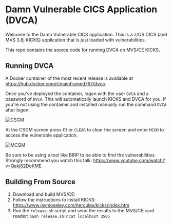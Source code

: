 # Damn Vulnerable CICS Application (DVCA)

Welcome to the Damn Vulnerable CICS application. This is a z/OS CICS (and
MVS 3.8j KICKS) application that is just loaded with vulnerabilities. 

This repo contains the source code for running DVCA on MVS/CE KICKS.

## Running DVCA

A Docker container of the most recent release is available at https://hub.docker.com/r/mainframed767/dvca.

Once you've deployed the container, logon with the user `DVCA` and a password
of `DVCA`. This will automatically launch KICKS and DVCA for you. If you're not
using the container and installed manually run the command `DVCA` after logon.

![CSGM](screenshots/CSGM.png?raw=true "CSGM")

At the CSGM screen press `F3` or `CLEAR` to clear the screen and enter `MCGM`
to access the vulnerable application. 

![MCGM](screenshots/MCGM.png?raw=true "MCGM")

Be sure to be using a tool like BIRP to be able to find the vulnerabilities. Strongly recommend you watch this talk: 
https://www.youtube.com/watch?v=Qakj82DoKME

## Building From Source

1) Download and build MVS/CE:
2) Follow the instructions to install KICKS: https://www.jaymoseley.com/hercules/kicks/index.htm
3) Run the `release.sh` script and send the results to the MVS/CE card reader:
`bash release.sh|ncat localhost 3505`
